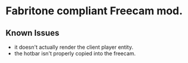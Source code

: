 # Fabritone compliant Freecam mod.

## Known Issues
* it doesn't actually render the client player entity.
* the hotbar isn't properly copied into the freecam. 
